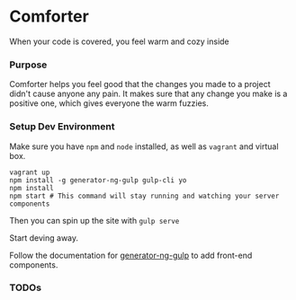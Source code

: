 # Comforter
When your code is covered, you feel warm and cozy inside

### Purpose
Comforter helps you feel good that the changes you made to a project didn't cause anyone any pain.  It makes sure that any change you make is a positive one, which gives everyone the warm fuzzies.

### Setup Dev Environment
Make sure you have `npm` and `node` installed, as well as `vagrant` and virtual box.

```shell
vagrant up
npm install -g generator-ng-gulp gulp-cli yo
npm install
npm start # This command will stay running and watching your server components
```

Then you can spin up the site with `gulp serve`

Start deving away.

Follow the documentation for [generator-ng-gulp](https://github.com/erikdonohoo/generator-ng-gulp) to add front-end components.

### TODOs
